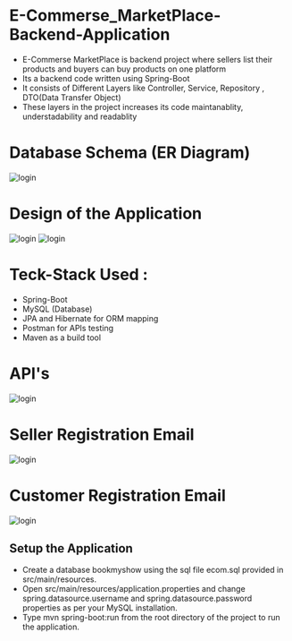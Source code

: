 # E-Commerse_MarketPlace-Backend-Application

- E-Commerse MarketPlace is backend project where
sellers list their products and buyers can buy products on one platform
- Its a backend code written using Spring-Boot
- It consists of Different Layers like Controller, Service, Repository , DTO(Data Transfer Object)
- These layers in the project increases its code maintanablity, understadability and readablity

# Database Schema (ER Diagram)
![login](https://github.com/Akash-Hajare/E-Commerse_MarketPlace-Backend-Application/blob/master/Screenshots/Ecom%20Schems.png)

# Design of the Application
![login](https://github.com/Akash-Hajare/E-Commerse_MarketPlace-Backend-Application/blob/master/Screenshots/design-22.png)
![login](https://github.com/Akash-Hajare/E-Commerse_MarketPlace-Backend-Application/blob/master/Screenshots/design-11.png)


# Teck-Stack Used : 
 - Spring-Boot
 - MySQL (Database)
 - JPA and Hibernate for ORM mapping
 - Postman for APIs testing
 - Maven as a build tool

# API's
![login](https://github.com/Akash-Hajare/E-Commerse_MarketPlace-Backend-Application/blob/master/Screenshots/Ecom%20APIs.png)

# Seller Registration Email
![login](https://github.com/Akash-Hajare/E-Commerse_MarketPlace-Backend-Application/blob/master/Screenshots/ecom-email1.png)

# Customer Registration Email
![login](https://github.com/Akash-Hajare/E-Commerse_MarketPlace-Backend-Application/blob/master/Screenshots/ecom-email2.png)
## Setup the Application
- Create a database bookmyshow using the sql file ecom.sql provided in src/main/resources.
- Open src/main/resources/application.properties and change spring.datasource.username and spring.datasource.password properties as per your MySQL installation.
- Type mvn spring-boot:run from the root directory of the project to run the application.

